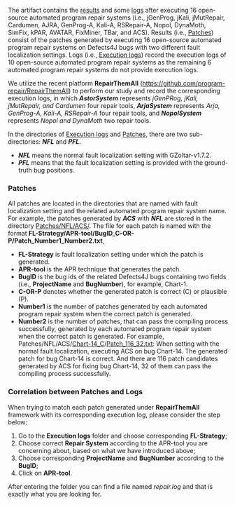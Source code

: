 The artifact contains the [results](https://github.com/ShangwenWang/rose6icse/tree/master/submissions/reusable/shangwen/Patches) and some [logs](https://github.com/ShangwenWang/rose6icse/tree/master/submissions/reusable/shangwen/Execution%20logs) after executing 16 open-source automated program repair systems (i.e., jGenProg, jKali, jMutRepair, Cardumen, AJRA, GenProg-A, Kali-A, RSRepair-A, Nopol,  DynaMoth, SimFix, kPAR, AVATAR, FixMiner, TBar, and ACS).
Results (i.e., [Patches](https://github.com/ShangwenWang/rose6icse/tree/master/submissions/reusable/shangwen/Patches)) consist of the patches generated by executing 16 open-source automated program repair systems on Defects4J bugs with two different fault localization settings. 
Logs (i.e., [Execution logs](https://github.com/ShangwenWang/rose6icse/tree/master/submissions/reusable/shangwen/Execution%20logs)) record the execution logs of 10 open-source automated program repair systems as the remaining 6 automated program repair systems do not provide execution logs. 

We utilize the recent platform **RepairThemAll** (https://github.com/program-repair/RepairThemAll) to perform our study and record the corresponding execution logs, in which ***AstorSystem*** represents _jGenPRog, jKali, jMutRepair, and Cardumen_ four repair tools, ***ArjaSystem*** represents _Arja, GenProg-A, Kali-A, RSRepair-A_ four repair tools, and ***NopolSystem*** represents _Nopol and DynaMoth_ two repair tools.

In the directories of [Execution logs](https://github.com/ShangwenWang/rose6icse/tree/master/submissions/reusable/shangwen/Execution%20logs) and  [Patches](https://github.com/ShangwenWang/rose6icse/tree/master/submissions/reusable/shangwen/Patches), there are two sub-directories: ***NFL*** and ***PFL***.
 - ***NFL*** means the normal fault localization setting with GZoltar-v1.7.2.
 - ***PFL*** means that the fault localization setting is provided with the ground-truth bug positions.


### Patches
All patches are located in the directories that are named with fault localization setting and the related automated program repair system name.
For example, the patches generated by ***ACS*** with ***NFL*** are stored in the directory [Patches/NFL/ACS/](https://github.com/ShangwenWang/rose6icse/tree/master/submissions/reusable/shangwen/Patches/NFL/ACS).
The file for each patch is named with the format **FL-Strategy/APR-tool/BugID_C-OR-P/Patch_Number1_Number2.txt**,
 - **FL-Strategy** is fault localization setting under which the patch is generated.
 - **APR-tool** is the APR technique that generates the patch.
 - **BugID** is the bug ids of the related Defects4J bugs containing two fields (i.e., **ProjectName** and **BugNumber**), for example, Chart-1.
 - **C-OR-P** denotes whether the generated patch is correct (C) or plausible (P).
 - **Number1** is the number of patches generated by each automated program repair system when the correct patch is generated.
 - **Number2** is the number of patches, that can pass the compiling process successfully, generated by each automated program repair system when the correct patch is generated.
 For example, Patches/NFL/ACS/[Chart-14_C](https://github.com/ShangwenWang/rose6icse/tree/master/submissions/reusable/shangwen/Patches/NFL/ACS/Chart-14_C)/[Patch_116_32.txt](https://github.com/ShangwenWang/rose6icse/tree/master/submissions/reusable/shangwen/Patches/NFL/ACS/Chart-14_C/Patch_116_32.txt): When setting with the normal fault localization, executing ACS on bug Chart-14. The generated patch for bug Chart-14 is correct.
 And there are 116 patch candidates generated by ACS for fixing bug Chart-14, 32 of them can pass the compiling process successfully.
 
### Correlation between Patches and Logs
When trying to match each patch generated under **RepairThemAll** framework with its corresponding execution log, please consider the step below:

1. Go to the **Execution logs** folder and choose corresponding **FL-Strategy**;
2. Choose correct **Repair System** according to the APR-tool you are concerning about, based on what we have introduced above;
3. Choose corresponding **ProjectName** and **BugNumber** according to the **BugID**;
4. Click on **APR-tool**.  

After entering the folder you can find a file named _repair.log_ and that is exactly what you are looking for.

